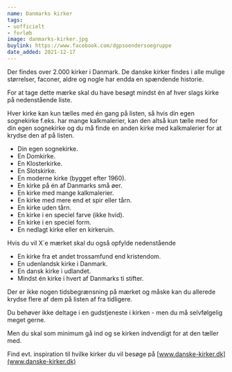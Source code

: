 ```yaml
---
name: Danmarks kirker
tags:
- uofficielt
- forløb
image: danmarks-kirker.jpg
buylink: https://www.facebook.com/dgpsoendersoegruppe
date_added: 2021-12-17
---
```

Der findes over 2.000 kirker i Danmark. De danske kirker findes i alle mulige størrelser, faconer, aldre og nogle har endda en spændende historie.

For at tage dette mærke skal du have besøgt mindst én af hver slags kirke på nedenstående liste.

Hver kirke kan kun tælles med én gang på listen, så hvis din egen sognekirke f.eks. har mange kalkmalerier, kan den altså kun tælle med for din egen sognekirke og du må finde en anden kirke med kalkmalerier for at krydse den af på listen.

- Din egen sognekirke.
- En Domkirke.
- En Klosterkirke.
- En Slotskirke.
- En moderne kirke (bygget efter 1960).
- En kirke på én af Danmarks små øer.
- En kirke med mange kalkmalerier.
- En kirke med mere end et spir eller tårn.
- En kirke uden tårn.
- En kirke i en speciel farve (ikke hvid).
- En kirke i en speciel form.
- En nedlagt kirke eller en kirkeruin.

Hvis du vil X´e mærket skal du også opfylde nedenstående

- En kirke fra et andet trossamfund end kristendom.
- En udenlandsk kirke i Danmark.
- En dansk kirke i udlandet.
- Mindst én kirke i hvert af Danmarks ti stifter.


Der er ikke nogen tidsbegrænsning på mærket og måske kan du allerede krydse flere af dem på listen af fra tidligere.

Du behøver ikke deltage i en gudstjeneste i kirken - men du må selvfølgelig meget gerne.

Men du skal som minimum gå ind og se kirken indvendigt for at den tæller med.


Find evt. inspiration til hvilke kirker du vil besøge på [www.danske-kirker.dk](www.danske-kirker.dk)
